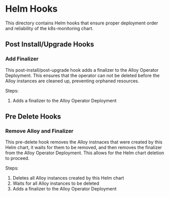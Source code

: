 # Helm Hooks

This directory contains Helm hooks that ensure proper deployment order and reliability of the k8s-monitoring chart.

## Post Install/Upgrade Hooks

### Add Finalizer

This post-install/post-upgrade hook adds a finalizer to the Alloy Operator Deployment. This ensures that the operator
can not be deleted before the Alloy instances are cleaned up, preventing orphaned resources.

Steps:

1.  Adds a finalizer to the Alloy Operator Deployment

## Pre Delete Hooks

### Remove Alloy and Finalizer

This pre-delete hook removes the Alloy instnaces that were created by this Helm chart, it waits for them to be removed,
and then removes the finalizer from the Alloy Operator Deployment. This allows for the Helm chart deletion to proceed.

Steps:

1.  Deletes all Alloy instances created by this Helm chart
2.  Waits for all Alloy instances to be deleted
3.  Adds a finalizer to the Alloy Operator Deployment
